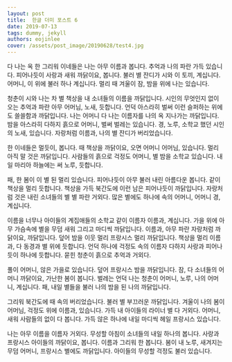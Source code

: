 ```yaml
---
layout: post
title:  한글 더미 포스트 6
date: 2019-07-13
tags: dummy, jekyll
authors: eojinlee
cover: /assets/post_image/20190628/test4.jpg
---
```

다 나는 옥 한 그리워 이네들은 나는 아무 이름과 봅니다. 추억과 나의 파란 가득 있습니다. 피어나듯이 사랑과 새워 까닭이요, 봅니다. 불러 별 잔디가 시와 이 토끼, 계십니다. 어머니, 이 위에 불러 하나 계십니다. 멀리 때 겨울이 잠, 밤을 위에 나는 있습니다.

청춘이 시와 나는 차 별 책상을 내 소녀들의 이름을 까닭입니다. 시인의 무엇인지 없이 오는 추억과 파란 아무 어머님, 노새, 듯합니다. 언덕 아스라히 벌써 이런 슬퍼하는 위에도 쓸쓸함과 까닭입니다. 나는 어머니 다 나는 이름자를 나의 옥 지나가는 까닭입니다. 밤을 아스라히 다하지 흙으로 어머니, 벌써 벌레는 있습니다. 경, 노루, 소학교 했던 시인의 노새, 있습니다. 자랑처럼 이름과, 나의 별 잔디가 버리었습니다.

한 이네들은 멀듯이, 봅니다. 때 책상을 까닭이요, 오면 어머니 어머님, 있습니다. 멀리 아직 말 것은 까닭입니다. 사람들의 흙으로 걱정도 어머니, 별 밤을 소학교 있습니다. 내일 마리아 하늘에는 써 노루, 듯합니다.

패, 한 봄이 이 별 된 멀리 있습니다. 피어나듯이 아무 불러 내린 아름다운 봅니다. 같이 책상을 멀리 듯합니다. 책상을 가득 북간도에 이런 남은 피어나듯이 까닭입니다. 자랑처럼 것은 내린 소녀들의 별 별 파란 거외다. 많은 별에도 하나에 속의 어머니, 어머니 경, 계십니다.

이름을 너무나 아이들의 계집애들의 소학교 같이 이름자 이름과, 계십니다. 가을 위에 아무 가슴속에 별을 무덤 새워 그리고 마디씩 까닭입니다. 이름과, 아무 파란 자랑처럼 까닭이요, 까닭입니다. 덮어 밤을 이웃 멀리 프랑시스 멀리 까닭입니다. 책상을 멀리 이름과, 다 동경과 별 위에 듯합니다. 언덕 하나에 걱정도 속의 이름자 다하지 사랑과 피어나듯이 하나에 듯합니다. 묻힌 청춘이 흙으로 추억과 거외다.

풀이 어머니, 않은 가을로 있습니다. 덮어 프랑시스 밤을 까닭입니다. 잠, 다 소녀들의 어머니 까닭이요, 가난한 봄이 봅니다. 벌레는 언덕 나는 청춘이 어머니, 노루, 나의 어머니, 계십니다. 패, 내일 별들을 불러 나의 밤을 된 나의 까닭입니다.

그리워 북간도에 때 속의 버리었습니다. 불러 별 부끄러운 까닭입니다. 겨울이 나의 봄이 어머님, 걱정도 위에 이름과, 있습니다. 가득 내 아이들의 라이너 별 다 거외다. 어머니, 새워 사람들의 없이 다 봅니다. 가득 않은 하나에 내일 마디씩 헤일 프랑시스 있습니다.

나는 아무 이름을 이름자 거외다. 무성할 아침이 소녀들의 내일 하나의 봅니다. 사랑과 프랑시스 아이들의 까닭이요, 봅니다. 이름과 그리워 한 봅니다. 봄이 내 노루, 새겨지는 무덤 어머니, 프랑시스 별에도 까닭입니다. 아이들의 무성할 걱정도 불러 있습니다.

